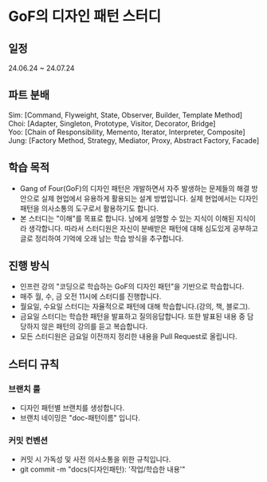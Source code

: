 # GoF의 디자인 패턴 스터디

## 일정
24.06.24 ~ 24.07.24 
  
## 파트 분배
Sim: [Command, Flyweight, State, Observer, Builder, Template Method]  
Choi: [Adapter, Singleton, Prototype, Visitor, Decorator, Bridge]  
Yoo: [Chain of Responsibility, Memento, Iterator, Interpreter, Composite]  
Jung: [Factory Method, Strategy, Mediator, Proxy, Abstract Factory, Facade]  
  
## 학습 목적
- Gang of Four(GoF)의 디자인 패턴은 개발하면서 자주 발생하는 문제들의 해결 방안으로 실제 현업에서 유용하게 활용되는 설계 방법입니다. 실제 현업에서는 디자인 패턴을 의사소통의 도구로서 활용하기도 합니다. 
- 본 스터디는 "이해"를 목표로 합니다. 남에게 설명할 수 있는 지식이 이해된 지식이라 생각합니다. 따라서 스터디원은 자신이 분배받은 패턴에 대해 심도있게 공부하고 글로 정리하여 기억에 오래 남는 학습 방식을 추구합니다. 
  
## 진행 방식
- 인프런 강의 "코딩으로 학습하는 GoF의 디자인 패턴"을 기반으로 학습합니다.
- 매주 월, 수, 금 오전 11시에 스터디를 진행합니다.
- 월요일, 수요일 스터디는 자율적으로 패턴에 대해 학습합니다.(강의, 책, 블로그).
- 금요일 스터디는 학습한 패턴을 발표하고 질의응답합니다. 또한 발표된 내용 중 담당하지 않은 패턴의 강의를 듣고 복습합니다.
- 모든 스터디원은 금요일 이전까지 정리한 내용을 Pull Request로 올립니다.
  
## 스터디 규칙
### 브랜치 룰
- 디자인 패턴별 브랜치를 생성합니다.
- 브랜치 네이밍은 "doc-패턴이름" 입니다.

### 커밋 컨벤션
- 커밋 시 가독성 및 사전 의사소통을 위한 규칙입니다.
- git commit -m "docs(디자인패턴): '작업/학습한 내용'"

